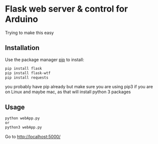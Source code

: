 # Flask web server & control for Arduino

Trying to make this easy

## Installation

Use the package manager [pip](https://pip.pypa.io/en/stable/) to install:

```bash
pip install flask
pip install flask-wtf
pip install requests
```
you probably have pip already but make sure you are using pip3 if you are on Linux and maybe mac, as that will install python 3 packages

## Usage

```bash
python webApp.py
or
python3 webApp.py
```
Go to [http://localhost:5000/](http://localhost:5000/)
